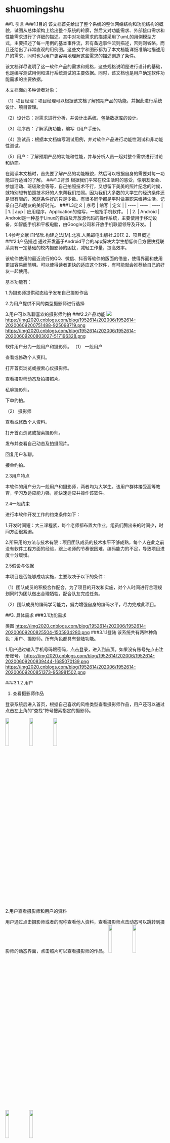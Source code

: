 # shuomingshu
##1. 引言
###1.1目的
该文档首先给出了整个系统的整体网络结构和功能结构的概貌，试图从总体架构上给出整个系统的轮廓，然后又对功能需求、外部接口需求和性能需求进行了详细的描述。其中对功能需求的描述采用了umL的用例模型方式，主要描述了每一用例的基本事件流，若有备选事件流则描述，否则则省略。而且还给出了非常直观的用例图。这些文字和图形都为了本文档能详细准确地描述用户的需求，同时也为用户更容易地理解这些需求的描述创造了条件。

该文档详尽说明了这一软件产品的需求和规格，这些规格说明是进行设计的基础，也是编写测试用例和进行系统测试的主要依据。同时，该文档也是用户确定软件功能需求的主要依据。

本文档面向多种读者对象：

（1）项目经理：项目经理可以根据该文档了解预期产品的功能，并据此进行系统设计、项目管理。

（2）设计员：对需求进行分析，并设计出系统，包括数据库的设计。

（3）程序员：了解系统功能，编写《用户手册》。

（4）测试员：根据本文档编写测试用例，并对软件产品进行功能性测试和非功能性测试。

（5）用户：了解预期产品的功能和性能，并与分析人员一起对整个需求进行讨论和协商。

在阅读本文档时，首先要了解产品的功能概貌，然后可以根据自身的需要对每一功能进行适当的了解。
###1.2背景
根据我们平常在校生活时的感受，像朋友聚会、参加活动、班级聚会等等，自己拍照技术不行，又想留下美美的照片纪念的时候，就特别想有拍照技术好的人来帮我们拍照。因为我们大多数的大学生的经济条件还是很有限的，家庭条件好的只是少数。有很多同学都是平时做兼职来维持生活。记录自己和朋友的美好时光。
###1.3定义
|  序号    |  缩写    |  定义    |
| ---- | ---- | ---- |
|  1.    |  app    |  应用程序，Application的缩写，一般指手机软件。    |
|  2.    |  Android    |  Android是一种基于Linux的自由及开放源代码的操作系统，主要使用于移动设备，如智能手机和平板电脑，由Google公司和开放手机联盟领导及开发。    |

1.4参考文献
[1]邹欣.构建之法[M].北京.人民邮电出版社.2017.
2、项目概述
###2.1产品描述
通过开发基于Android平台的app解决大学生想低价且方便快捷联系具有一定基础的校内摄影师的困扰，减轻工作量，提高效率。

该软件使用的最近流行的QQ、微信、抖音等软件的版面的借鉴，使得界面和使用更加容易而简明。可以使得读者更快的适应这个软件，有可能就会推荐给自己的好友一起使用。

基本功能有：

1.为摄影师提供动态给予发布自己摄影作品

2.为用户提供不同的类型摄影师进行选择

3.用户可以私聊喜欢的摄影师约拍
###2.2产品功能
![](https://img2020.cnblogs.com/blog/1952614/202006/1952614-20200609200737105-573269816.png)
https://img2020.cnblogs.com/blog/1952614/202006/1952614-20200609200751488-925098719.png
https://img2020.cnblogs.com/blog/1952614/202006/1952614-20200609200803027-517196328.png

软件用户分为一般用户和摄影师。
（1）  一般用户

查看或修改个人资料。

打开首页浏览或搜索心仪摄影师。

查看摄影师动态及拍摄照片。

私聊摄影师。

下单约拍。

（2）  摄影师

查看或修改个人资料。

打开首页浏览或搜索摄影师。

发布并查看自己动态及拍摄照片。

回复用户私聊。

接单约拍。

2.3用户特点

本软件的用户分为一般用户和摄影师，两者均为大学生。该用户群体接受高等教育，学习及适应能力强，能快速适应并操作该软件。

2.4一般约束

进行本软件开发工作的约束条件如下：

1.开发时间短：大三课程紧，每个老师都布置大作业，组员们腾出来的时间少，时间方面很紧迫。

2.所采用的方法与技术有限：项目团队成员的技术水平不够成熟，每个人在此之前没有软件工程方面的经验，跟上老师的节奏很困难，编码能力的不足，导致项目进度十分缓慢。

2.5假设与依据

本项目是否能够成功实施，主要取决于以下的条件：

（1）团队成员的积极合作配合，为了项目的开发和实施，对个人时间进行合理规划同时为团队做出合理牺牲，配合队友完成任务。

（2）团队成员的编码学习能力，努力增强自身的编码水平，尽力完成此项目。

##3. 具体需求
###3.1功能需求

类图
https://img2020.cnblogs.com/blog/1952614/202006/1952614-20200609200825504-1505934280.png
###3.1.1登陆
该系统共有两种种角色：用户、摄影师。所有角色都具有登陆功能。

1.用户通过输入手机号码跟密码，点击登录，进入到首页。如果没有账号先点击注册账号。
https://img2020.cnblogs.com/blog/1952614/202006/1952614-20200609200839444-1685070139.png
https://img2020.cnblogs.com/blog/1952614/202006/1952614-20200609200851373-953981502.png

###3.1.2 用户
1. 查看摄影师作品

登录系统后进入首页，根据自己喜欢的风格类型查看摄影师作品，用户还可以通过点击左上角的“查找”符号搜索指定的摄影师。

<img src="https://img2020.cnblogs.com/blog/1952614/202006/1952614-20200609200902820-1856951772.png " width="15%"><img src="https://img2020.cnblogs.com/blog/1952614/202006/1952614-20200609200914104-200106749.png " width="15%"><img src="https://img2020.cnblogs.com/blog/1952614/202006/1952614-20200609200922695-771215447.png " width="15%">

2.用户查看摄影师和用户的资料

用户通过点击摄影师或者的昵称查看他人资料，查看摄影师点击动态可以跳转到摄影师的动态界面，点击照片可以查看摄影师的作品。
<img src="https://img2020.cnblogs.com/blog/1952614/202006/1952614-20200609200934842-1009469426.png " width="15%"><img src="https://img2020.cnblogs.com/blog/1952614/202006/1952614-20200609200947574-2099982084.png " width="15%"><img src="https://img2020.cnblogs.com/blog/1952614/202006/1952614-20200609201003513-1703193469.png " width="15%"><img src="https://img2020.cnblogs.com/blog/1952614/202006/1952614-20200609201011154-804788162.png " width="15%">

3.用户修改自己的密码、昵称、性别等

用户点击“我”进入个人界面，通过点击“更改资料”修改自己的个人信息，点击右上角的符号进入设置界面，点击“修改密码”进行密码修改。
<img src="https://img2020.cnblogs.com/blog/1952614/202006/1952614-20200609201019711-490535055.png " width="15%"><img src="https://img2020.cnblogs.com/blog/1952614/202006/1952614-20200609201026123-1144861853.png " width="15%"><img src="https://img2020.cnblogs.com/blog/1952614/202006/1952614-20200609201035521-1265506661.png " width="15%"><img src="https://img2020.cnblogs.com/blog/1952614/202006/1952614-20200609201043448-2053035207.png " width="15%">

4.用户查看摄影师的动态、点赞动态、评论动态

用户点击“动态”进入摄影师发布的动态界面，在动态界面用户可以进行点赞与评论。
<img src="https://img2020.cnblogs.com/blog/1952614/202006/1952614-20200609201052289-1875148962.png " width="15%">

5.用户在平台上私聊摄影师或者用户

用户通过查看个人资料界面对其他人发起聊天，聊天的消息记录在“消息”界面，已经发过消息的可以在“消息”界面查看。
<img src="https://img2020.cnblogs.com/blog/1952614/202006/1952614-20200609201138164-1482317812.png " width="15%"><img src=" https://img2020.cnblogs.com/blog/1952614/202006/1952614-20200609201142851-478076818.png" width="15%"><img src="https://img2020.cnblogs.com/blog/1952614/202006/1952614-20200609201148557-1705804765.png " width="15%"><img src=" https://img2020.cnblogs.com/blog/1952614/202006/1952614-20200609201158990-585710737.png" width="15%">

6.用户查找、添加好友

用户通过点击“消息”界面左上角的“查找”符号查找自己好友，点击右上角搜索用户添加好友。
<img src="https://img2020.cnblogs.com/blog/1952614/202006/1952614-20200609201211880-1226798809.png " width="15%"><img src="https://img2020.cnblogs.com/blog/1952614/202006/1952614-20200609201222908-1132376213.png " width="15%">

7.用户下单

用户在摄影师的资料界面点击“发起订单”开始下单，填好需要填写的资料后点击“下单”。
<img src="https://img2020.cnblogs.com/blog/1952614/202006/1952614-20200609201230883-1665900415.png " width="15%"><img src="https://img2020.cnblogs.com/blog/1952614/202006/1952614-20200609201240491-932082792.png " width="15%">

8.用户修改订单的时间

用户下完单后挑战到第一张图，当用户需要修改拍照时间时，点击“正在进行”的订单进入订单详情界面，点击“修改订单”重新下单。
<img src="https://img2020.cnblogs.com/blog/1952614/202006/1952614-20200609201249384-1742121905.png " width="15%"><img src=" https://img2020.cnblogs.com/blog/1952614/202006/1952614-20200609201254781-2063969112.png" width="15%">

9.用户取消订单

当用户不需要拍照时，点击“取消订单”即可
<img src="https://img2020.cnblogs.com/blog/1952614/202006/1952614-20200609201308102-1634059087.png " width="15%"><img src="https://img2020.cnblogs.com/blog/1952614/202006/1952614-20200609201314054-1867041800.png " width="15%">

10. 用户查询自己的订单

用户可以点击“我”进入自己的界面，再点击“我的订单”查看历史订单与正在进行的订单，点击“历史订单”查看已经完成的订单。
<img src="https://img2020.cnblogs.com/blog/1952614/202006/1952614-20200609201326922-1517494987.png " width="15%"><img src="https://img2020.cnblogs.com/blog/1952614/202006/1952614-20200609201333313-1668956351.png " width="15%"><img src="https://img2020.cnblogs.com/blog/1952614/202006/1952614-20200609201339631-495655351.png " width="15%"><img src="https://img2020.cnblogs.com/blog/1952614/202006/1952614-20200609201344789-1837132035.png " width="15%"><img src="https://img2020.cnblogs.com/blog/1952614/202006/1952614-20200609201405586-1729874137.png " width="15%">

11.认证摄影师

用户点击“我”的界面右上角的符号进入设置界面，点击“注册摄影师”填写资料认证摄影师。
<img src="https://img2020.cnblogs.com/blog/1952614/202006/1952614-20200609201436073-1321699487.png " width="15%"><img src="https://img2020.cnblogs.com/blog/1952614/202006/1952614-20200609201442331-81593845.png " width="15%"><img src="https://img2020.cnblogs.com/blog/1952614/202006/1952614-20200609201452088-1833125336.png " width="15%">

###3.1.3摄影师
1.查看摄影师作品

登录系统后进入首页，根据自己喜欢的风格类型查看摄影师作品，摄影师可以可以通过点击左上角的“查找”符号搜索指定的摄影师。
<img src="https://img2020.cnblogs.com/blog/1952614/202006/1952614-20200609201513702-1715444441.png " width="15%"><img src="https://img2020.cnblogs.com/blog/1952614/202006/1952614-20200609201520494-1150425120.png " width="15%"><img src="https://img2020.cnblogs.com/blog/1952614/202006/1952614-20200609201537597-989387396.png " width="15%">

2.摄影师查看摄影师和用户的资料

用户通过点击摄影师或者的昵称查看他人资料，查看摄影师点击动态可以跳转到摄影师的动态界面，点击照片可以查看摄影师的作品。
<img src="https://img2020.cnblogs.com/blog/1952614/202006/1952614-20200609201546416-361219925.png " width="15%"><img src=" https://img2020.cnblogs.com/blog/1952614/202006/1952614-20200609201552551-368704302.png" width="15%"><img src="https://img2020.cnblogs.com/blog/1952614/202006/1952614-20200609201559204-1316789169.png " width="15%"><img src="https://img2020.cnblogs.com/blog/1952614/202006/1952614-20200609201605749-204379164.png " width="15%">

3.摄影师修改自己的密码、昵称、性别等

用户点击“我”进入个人界面，通过点击“更改资料”修改自己的个人信息，点击右上角的符号进入设置界面，点击“修改密码”进行密码修改。
<img src="https://img2020.cnblogs.com/blog/1952614/202006/1952614-20200609201613897-1563767568.png " width="15%"><img src="https://img2020.cnblogs.com/blog/1952614/202006/1952614-20200609201619916-1015104935.png " width="15%"><img src="https://img2020.cnblogs.com/blog/1952614/202006/1952614-20200609201626180-1862625162.png " width="15%"><img src="https://img2020.cnblogs.com/blog/1952614/202006/1952614-20200609201631993-2060833417.png " width="15%">

4.摄影师查看摄影师的动态、点赞动态、评论动态

摄影师点击“动态”进入摄影师发布的动态界面，在动态界面用户可以进行点赞与评论。
<img src="https://img2020.cnblogs.com/blog/1952614/202006/1952614-20200609201647340-839340659.png " width="15%">

5.摄影师发布动态、修改动态、删除动态

摄影师点击右上角的个人头像进入自己的动态界面，在动态界面点击“修改”修改已发的动态，点击“删除”则删除已发的动态，点击“发布动态”进入发布动态界面发布动态。
<img src="https://img2020.cnblogs.com/blog/1952614/202006/1952614-20200609201659211-713283732.png " width="15%"><img src="https://img2020.cnblogs.com/blog/1952614/202006/1952614-20200609201705659-480491197.png " width="15%"><img src="https://img2020.cnblogs.com/blog/1952614/202006/1952614-20200609201719948-122700612.png " width="15%">

6.摄影师在平台上私聊摄影师或者用户

摄影师通过查看个人资料界面对其他人发起聊天，聊天的消息记录在“消息”界面，已经发过消息的可以在“消息”界面查看。
<img src="https://img2020.cnblogs.com/blog/1952614/202006/1952614-20200609201727548-2000578659.png " width="15%"><img src="https://img2020.cnblogs.com/blog/1952614/202006/1952614-20200609201733927-869407736.png " width="15%"><img src="https://img2020.cnblogs.com/blog/1952614/202006/1952614-20200609201740043-1990301750.png " width="15%"><img src="https://img2020.cnblogs.com/blog/1952614/202006/1952614-20200609201745665-1005195132.png " width="15%">
7.摄影师查找、添加好友

摄影师通过点击“消息”界面左上角的“查找”符号查找自己好友，点击右上角搜索用户添加好友。
<img src="https://img2020.cnblogs.com/blog/1952614/202006/1952614-20200609201757885-1380829575.png " width="15%"><img src="https://img2020.cnblogs.com/blog/1952614/202006/1952614-20200609201803802-435530723.png " width="15%">
8.摄影师接收订单

摄影师点击“我”进入自己的界面，再点击“我的订单”接收订单。
<img src="https://img2020.cnblogs.com/blog/1952614/202006/1952614-20200609201815835-1985308449.png " width="15%">

9.摄影师修改订单的时间

摄影师接单后挑战到第一张图，当摄影师需要修改拍照时间时，点击“正在进行”的订单进入订单详情界面，点击“修改订单”修改订单的约定时间。
<img src="https://img2020.cnblogs.com/blog/1952614/202006/1952614-20200609201826680-441720877.png " width="15%"><img src="https://img2020.cnblogs.com/blog/1952614/202006/1952614-20200609201834695-27433041.png " width="15%">

10.摄影师查询自己的订单

摄影师可以点击“我”进入自己的界面，再点击“我的订单”查看历史订单与正在进行的订单，点击“历史订单”查看已经完成的订单。
<img src="https://img2020.cnblogs.com/blog/1952614/202006/1952614-20200609201850864-64718302.png " width="15%"><img src="https://img2020.cnblogs.com/blog/1952614/202006/1952614-20200609201856418-1721245210.png " width="15%"><img src="https://img2020.cnblogs.com/blog/1952614/202006/1952614-20200609201905377-1850998944.png " width="15%"><img src="https://img2020.cnblogs.com/blog/1952614/202006/1952614-20200609201909957-780769425.png " width="15%">

##3.2 外部接口需求
###3.2.1 用户接口
本系统采用Spring框架，所有界面使用APP风格，用户界面的具体细在功能需求文档中描述。

###3.2.2 硬件接口
无特殊需求。

###3.2.3 软件接口
无特殊需求。

###3.2.4 通信接口
无特殊需求。

##3.3 性能需求
###3.3.1精度需求
1、一般用户信息精度

昵称：20位，可由数字、字母、符号或文字组成。不可为空。

密码：密码由6-12个字符组成。密码只能由数字、英文字符组成。不可为空。

手机号码：只允许11位的数字组成。不可为空。

  年龄：只允许3位的数字组成。不可为空。

  性别：只允许“男”或“女”两种选择。不可为空

2、摄影师信息精度

昵称：20位，可由数字、字母、符号或文字组成。不可为空。

密码：密码由6-12个字符组成。密码只能由数字、英文字符组成。不可为空。

手机号码：只允许11位的数字组成。不可为空。

姓名：长度不超过20个字，不包含除中文、英文字符、数字和间隔符‘“· ”以外的特殊符号。不可为空。

年龄：只允许3位的数字组成。不可为空。

性别：只允许“男”或“女”两种选择。不可为空

身份证号：18位数字一下，最后一位可以为“X”。不可为空。

用户出生年月：日期要求合法，数据库中存储的格式‘YYYY-MM-DD’。可为空。

职业：长度不超过20个字，不包含除中文、英文字符、数字和间隔符‘“· ”以外的特殊符号。不可为空。

现地址：长度不超过40个字，不包含除中文、英文字符、数字和间隔符‘“· ”以外的特殊符号。不可为空。

3、订单信息精度

用户手机号码：只允许11位的数字组成。不可为空。

约定时间：时间要求合法，数据库中存储的格式‘HH:MM’。不可为空。

##3.4 其他非功能性需求
###3.4.1 性能需求
用户数：用户数要考虑用户数的增长情况，有以下指标：总用户数、峰值在线用户数、峰值并发用户数、平均在线用户数、平均并发用户数。
吞吐量：系统交易量的估算。
数据存储量：每年的数据存储容量及未来几年该数量的预期（增长）值。指标包括累计存储容量、年增长。

用户可以拥有约拍、私聊、分享自己的照片成果、发布朋友圈动态、接单等功能完成性能需求。
###3.4.2安全设施需求
用户在软件失效的频率、资源约束、外部接口等方面的要求或期望，包括：用户在软件响应速度、数据库保存约束。

用户对软件质量属性、运行环境，以及故障可预测性等方面的要求。
###3.4.3安全性需求
一般用户进行身份验证，需要填写手机号码。
摄影师进行身份验证，需要身份证信息和手机号码。
在软件中用户的订单，身份真实信息，聊天内容等为私密内容，除本人账号外无法得知。

用户在身份认证、授权控制、用户权限、动态口令、数据库字段加密等。
###3.4.4易用性需求

易理解性：与用户为人质逻辑概念即其应用范围所花的努力有关的软件属性。

易学习性：与用户为学习软件应用所花的努力有关的软件属性。

易操作性：与用户为操作和运行控制所花的努力有关的软件属性。如带首字母筛选功能的下拉列表等。

界面简单。共有四个大界面。分别是首页，消息界面，动态界面，“我”界面。
操作简单，功能明了。浏览首页，查看摄影师的资料和他发出的摄影作品，之后与心仪的摄影师发起私聊，聊天界面会显示聊天对象和里面的内容。下单之后可在“我”界面看订单

这样可以使得用户使用更加容易轻松。

4.验收验证标准
![](https://img2020.cnblogs.com/blog/1952744/202006/1952744-20200612173310137-1454075593.png)
